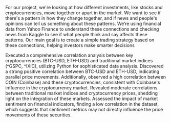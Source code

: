 For our project, we're looking at how different investments, like stocks and cryptocurrencies, move together or apart in the market. We want to see if there's a pattern in how they change together, and if news and people's opinions can tell us something about these patterns. We’re using financial data from Yahoo Finance to understand these connections and checking news from Kaggle to see if what people think and say affects these patterns. Our main goal is to create a simple trading strategy based on these connections, helping investors make smarter decisions

Executed a comprehensive correlation analysis between key cryptocurrencies (BTC-USD, ETH-USD) and traditional market indices (^GSPC, ^IXIC), utilizing Python for sophisticated data analysis.
Discovered a strong positive correlation between BTC-USD and ETH-USD, indicating parallel price movements. Additionally, observed a high correlation between COIN (Coinbase) and these cryptocurrencies, consistent with Coinbase's influence in the cryptocurrency market.
Revealed moderate correlations between traditional market indices and cryptocurrency prices, shedding light on the integration of these markets.
Assessed the impact of market sentiment on financial indicators, finding a low correlation in the dataset, which suggests that sentiment metrics may not directly influence the price movements of these securities.
